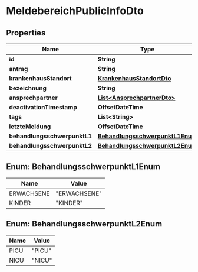 

# MeldebereichPublicInfoDto


## Properties

| Name | Type | Description | Notes |
|------------ | ------------- | ------------- | -------------|
|**id** | **String** |  |  [optional] |
|**antrag** | **String** |  |  [optional] |
|**krankenhausStandort** | [**KrankenhausStandortDto**](KrankenhausStandortDto.md) |  |  [optional] |
|**bezeichnung** | **String** |  |  [optional] |
|**ansprechpartner** | [**List&lt;AnsprechpartnerDto&gt;**](AnsprechpartnerDto.md) |  |  [optional] |
|**deactivationTimestamp** | **OffsetDateTime** |  |  [optional] |
|**tags** | **List&lt;String&gt;** |  |  [optional] |
|**letzteMeldung** | **OffsetDateTime** |  |  [optional] |
|**behandlungsschwerpunktL1** | [**BehandlungsschwerpunktL1Enum**](#BehandlungsschwerpunktL1Enum) |  |  [optional] |
|**behandlungsschwerpunktL2** | [**BehandlungsschwerpunktL2Enum**](#BehandlungsschwerpunktL2Enum) |  |  [optional] |



## Enum: BehandlungsschwerpunktL1Enum

| Name | Value |
|---- | -----|
| ERWACHSENE | &quot;ERWACHSENE&quot; |
| KINDER | &quot;KINDER&quot; |



## Enum: BehandlungsschwerpunktL2Enum

| Name | Value |
|---- | -----|
| PICU | &quot;PICU&quot; |
| NICU | &quot;NICU&quot; |



